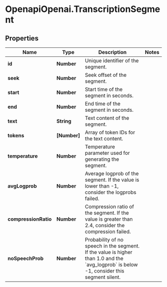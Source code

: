 # OpenapiOpenai.TranscriptionSegment

## Properties

Name | Type | Description | Notes
------------ | ------------- | ------------- | -------------
**id** | **Number** | Unique identifier of the segment. | 
**seek** | **Number** | Seek offset of the segment. | 
**start** | **Number** | Start time of the segment in seconds. | 
**end** | **Number** | End time of the segment in seconds. | 
**text** | **String** | Text content of the segment. | 
**tokens** | **[Number]** | Array of token IDs for the text content. | 
**temperature** | **Number** | Temperature parameter used for generating the segment. | 
**avgLogprob** | **Number** | Average logprob of the segment. If the value is lower than -1, consider the logprobs failed. | 
**compressionRatio** | **Number** | Compression ratio of the segment. If the value is greater than 2.4, consider the compression failed. | 
**noSpeechProb** | **Number** | Probability of no speech in the segment. If the value is higher than 1.0 and the &#x60;avg_logprob&#x60; is below -1, consider this segment silent. | 


